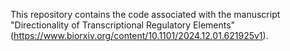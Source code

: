This repository contains the code associated with the manuscript "Directionality of Transcriptional Regulatory Elements" (https://www.biorxiv.org/content/10.1101/2024.12.01.621925v1).
